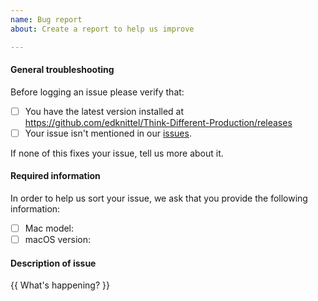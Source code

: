 ```yaml
---
name: Bug report
about: Create a report to help us improve

---
```


#### General troubleshooting

Before logging an issue please verify that:
- [ ] You have the latest version installed at https://github.com/edknittel/Think-Different-Production/releases
- [ ] Your issue isn't mentioned in our [issues](https://github.com/edknittel/Think-Different-Production/issues). 

If none of this fixes your issue, tell us more about it.

#### Required information
In order to help us sort your issue, we ask that you provide the following information:
- [ ] Mac model:
- [ ] macOS version: 

#### Description of issue

{{ What's happening? }}
